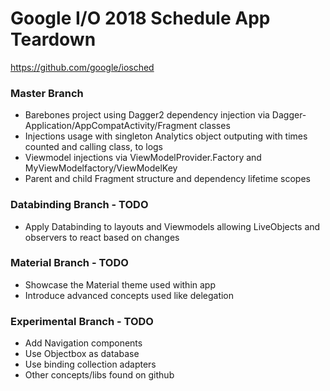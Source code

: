 # Google I/O 2018 Schedule App Teardown
https://github.com/google/iosched

### Master Branch
- Barebones project using Dagger2 dependency injection via Dagger-Application/AppCompatActivity/Fragment classes
- Injections usage with singleton Analytics object outputing with times counted and calling class, to logs
- Viewmodel injections via ViewModelProvider.Factory and MyViewModelfactory/ViewModelKey
- Parent and child Fragment structure and dependency lifetime scopes

### Databinding Branch - TODO
- Apply Databinding to layouts and Viewmodels allowing LiveObjects and observers to react based on changes

### Material Branch - TODO
- Showcase the Material theme used within app
- Introduce advanced concepts used like delegation

### Experimental Branch - TODO
- Add Navigation components
- Use Objectbox as database
- Use binding collection adapters
- Other concepts/libs found on github
